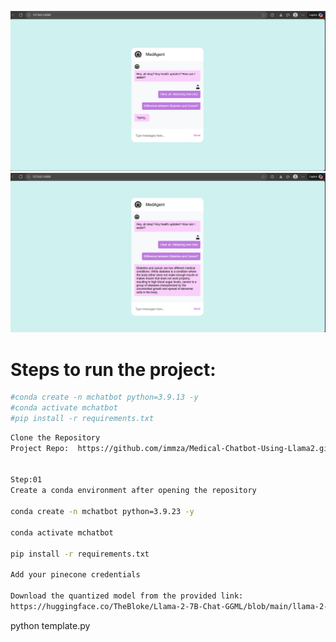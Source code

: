 ![Alt text](images/MedAgent1.png)
![Alt text](images/MedAgent2.png)
# Steps to run the project:

```bash
#conda create -n mchatbot python=3.9.13 -y
#conda activate mchatbot
#pip install -r requirements.txt

```

```bash
Clone the Repository
Project Repo:  https://github.com/immza/Medical-Chatbot-Using-Llama2.git


Step:01
Create a conda environment after opening the repository

conda create -n mchatbot python=3.9.23 -y

conda activate mchatbot

pip install -r requirements.txt

Add your pinecone credentials

Download the quantized model from the provided link:
https://huggingface.co/TheBloke/Llama-2-7B-Chat-GGML/blob/main/llama-2-7b-chat.ggmlv3.q4_0.bin
```

python template.py




